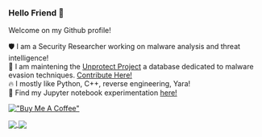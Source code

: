 ### Hello Friend 👋

Welcome on my Github profile! 

 🛡️  I am a Security Researcher working on malware analysis and threat intelligence! <br />
 👾  I am maintening the [Unprotect Project](https://unprotect.it/) a database dedicated to malware evasion techniques. [Contribute Here!](https://github.com/fr0gger/Unprotect_Submission)<br />
 🔥  I mostly like Python, C++, reverse engineering, Yara!<br />
 🧪  Find my Jupyter notebook experimentation [here!](https://fr0gger.github.io/jupyter-collection/)
 
 [!["Buy Me A Coffee"](https://www.buymeacoffee.com/assets/img/custom_images/orange_img.png)](https://www.buymeacoffee.com/SecurityBreak)

<a href="https://github.com/anuraghazra/github-readme-stats">
  <img align="center" src="https://github-readme-stats.vercel.app/api/pin/?username=fr0gger&theme=tokyonight&repo=github-readme-stats" />
</a>
<a href="https://github.com/anuraghazra/convoychat">
  <img align="center" src="https://github-readme-stats.vercel.app/api/pin/?username=fr0gger&theme=tokyonight&repo=convoychat" />
</a>
